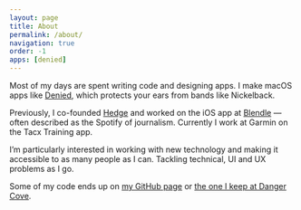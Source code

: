 ```yaml
---
layout: page
title: About
permalink: /about/
navigation: true
order: -1
apps: [denied]
---
```


Most of my days are spent writing code and designing apps. I make macOS apps like [Denied](https://www.dangercove.com/denied), which protects your ears from bands like Nickelback.

Previously, I co-founded [Hedge](https://hedge.video) and worked on the iOS app at [Blendle](https://blendle.com) &mdash; often described as the Spotify of journalism. Currently I work at Garmin on the Tacx Training app.

I’m particularly interested in working with new technology and making it accessible to as many people as I can. Tackling technical, UI and UX problems as I go.

Some of my code ends up on [my GitHub page](https://www.github.com/boyvanamstel) or [the one I keep at Danger Cove](https://www.github.com/dangercove).
